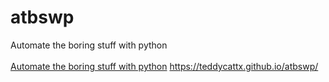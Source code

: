 # atbswp
Automate the boring stuff with python<br><br>
<a href="http://automatetheboringstuff.com/2e/">Automate the boring stuff with python</a>
<a href="https://teddycattx.github.io/atbswp/">https://teddycattx.github.io/atbswp/</a>
